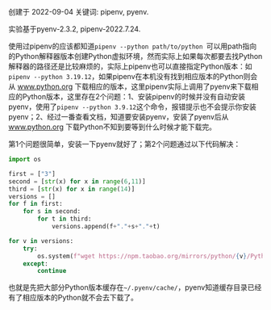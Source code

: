 创建于 2022-09-04
关键词: pipenv, pyenv.

实验基于pyenv-2.3.2, pipenv-2022.7.24.

使用过pipenv的应该都知道`pipenv --python path/to/python `可以用path指向的Python解释器版本创建Python虚拟环境，然而实际上如果每次都要去找Python解释器的路径还是比较麻烦的，实际上pipenv也可以直接指定Python版本：如`pipenv --python 3.19.12`，如果pipenv在本机没有找到相应版本的Python则会从 www.python.org 下载相应的版本，这里pipenv实际上调用了pyenv来下载相应的Python版本，这里存在2个问题：1、安装pipenv的时候并没有自动安装pyenv，使用了`pipenv --python 3.9.12`这个命令，报错提示也不会提示你安装pyenv；2、经过一番查看文档，知道要安装pyenv，安装了pyenv后从 www.python.org 下载Python不知到要等到什么时候才能下载完。

第1个问题很简单，安装一下pyenv就好了；第2个问题通过以下代码解决：

```python
import os

first = ["3"]
second = [str(x) for x in range(6,11)]
third = [str(x) for x in range(14)]
versions = []
for f in first:
    for s in second:
        for t in third:
            versions.append(f+"."+s+"."+t)

for v in versions:
    try:
        os.system(f"wget https://npm.taobao.org/mirrors/python/{v}/Python-{v}.tar.xz -P ~/.pyenv/cache/")
    except:
        continue
```

 也就是先把大部分Python版本缓存在`~/.pyenv/cache/`，pyenv知道缓存目录已经有了相应版本的Python就不会去下载了。